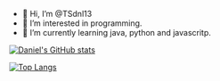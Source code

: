 - 👋 Hi, I’m @TSdnl13
- 👀 I’m interested in programming.
- 🌱 I’m currently learning java, python and javascritp.

<!---
TSdnl13/TSdnl13 is a ✨ special ✨ repository because its `README.md` (this file) appears on your GitHub profile.
You can click the Preview link to take a look at your changes.
--->

[![Daniel's GitHub stats](https://github-readme-stats.vercel.app/api?username=TSdnl13&show_icons=true&theme=tokyonight)](https://github.com/TSdnl13/github-readme-stats)

[![Top Langs](https://github-readme-stats.vercel.app/api/top-langs/?username=TSdnl13&layout=compact&show_icons=true&theme=tokyonight)](https://github.com/TSdnl13/github-readme-stats)

